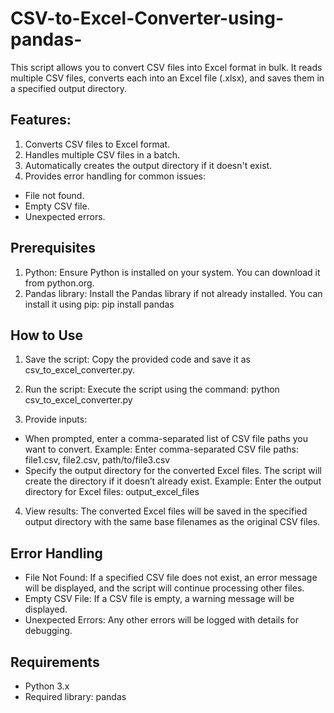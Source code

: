 # CSV-to-Excel-Converter-using-pandas-
This script allows you to convert CSV files into Excel format in bulk. It reads multiple CSV files, converts each into an Excel file (.xlsx), and saves them in a specified output directory.

## Features:
1. Converts CSV files to Excel format.
2. Handles multiple CSV files in a batch.
3. Automatically creates the output directory if it doesn't exist.
4. Provides error handling for common issues:
- File not found.
- Empty CSV file.
- Unexpected errors.

## Prerequisites
1. Python: Ensure Python is installed on your system. You can download it from python.org.
2. Pandas library: Install the Pandas library if not already installed. You can install it using pip:
pip install pandas

## How to Use
1. Save the script: Copy the provided code and save it as csv_to_excel_converter.py.

2. Run the script: Execute the script using the command:
   python csv_to_excel_converter.py

3. Provide inputs:
- When prompted, enter a comma-separated list of CSV file paths you want to convert. Example:
   Enter comma-separated CSV file paths: file1.csv, file2.csv, path/to/file3.csv
- Specify the output directory for the converted Excel files. The script will create the directory if it doesn’t already exist. Example:
  Enter the output directory for Excel files: output_excel_files

4. View results: The converted Excel files will be saved in the specified output directory with the same base filenames as the original CSV files.

## Error Handling
- File Not Found: If a specified CSV file does not exist, an error message will be displayed, and the script will continue processing other files.
- Empty CSV File: If a CSV file is empty, a warning message will be displayed.
- Unexpected Errors: Any other errors will be logged with details for debugging.



## Requirements
- Python 3.x
- Required library: pandas

